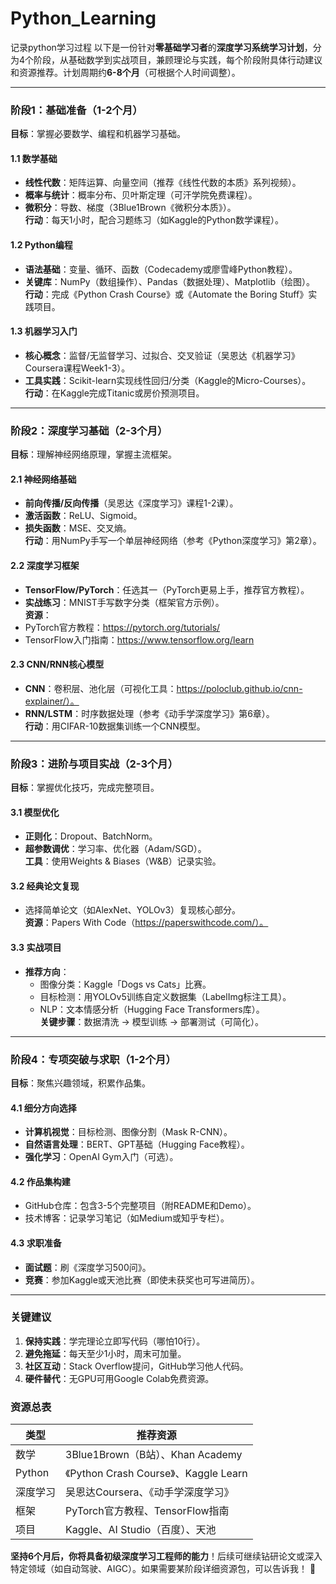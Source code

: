 # Python_Learning
记录python学习过程
以下是一份针对**零基础学习者**的**深度学习系统学习计划**，分为4个阶段，从基础数学到实战项目，兼顾理论与实践，每个阶段附具体行动建议和资源推荐。计划周期约**6-8个月**（可根据个人时间调整）。

---

### **阶段1：基础准备（1-2个月）**
**目标**：掌握必要数学、编程和机器学习基础。  
#### **1.1 数学基础**
- **线性代数**：矩阵运算、向量空间（推荐《线性代数的本质》系列视频）。  
- **概率与统计**：概率分布、贝叶斯定理（可汗学院免费课程）。  
- **微积分**：导数、梯度（3Blue1Brown《微积分本质》）。  
**行动**：每天1小时，配合习题练习（如Kaggle的Python数学课程）。

#### **1.2 Python编程**
- **语法基础**：变量、循环、函数（Codecademy或廖雪峰Python教程）。  
- **关键库**：NumPy（数组操作）、Pandas（数据处理）、Matplotlib（绘图）。  
**行动**：完成《Python Crash Course》或《Automate the Boring Stuff》实践项目。

#### **1.3 机器学习入门**
- **核心概念**：监督/无监督学习、过拟合、交叉验证（吴恩达《机器学习》Coursera课程Week1-3）。  
- **工具实践**：Scikit-learn实现线性回归/分类（Kaggle的Micro-Courses）。  
**行动**：在Kaggle完成Titanic或房价预测项目。

---

### **阶段2：深度学习基础（2-3个月）**
**目标**：理解神经网络原理，掌握主流框架。  
#### **2.1 神经网络基础**
- **前向传播/反向传播**（吴恩达《深度学习》课程1-2课）。  
- **激活函数**：ReLU、Sigmoid。  
- **损失函数**：MSE、交叉熵。  
**行动**：用NumPy手写一个单层神经网络（参考《Python深度学习》第2章）。

#### **2.2 深度学习框架**
- **TensorFlow/PyTorch**：任选其一（PyTorch更易上手，推荐官方教程）。  
- **实战练习**：MNIST手写数字分类（框架官方示例）。  
**资源**：  
- PyTorch官方教程：https://pytorch.org/tutorials/  
- TensorFlow入门指南：https://www.tensorflow.org/learn  

#### **2.3 CNN/RNN核心模型**
- **CNN**：卷积层、池化层（可视化工具：https://poloclub.github.io/cnn-explainer/）。  
- **RNN/LSTM**：时序数据处理（参考《动手学深度学习》第6章）。  
**行动**：用CIFAR-10数据集训练一个CNN模型。

---

### **阶段3：进阶与项目实战（2-3个月）**
**目标**：掌握优化技巧，完成完整项目。  
#### **3.1 模型优化**
- **正则化**：Dropout、BatchNorm。  
- **超参数调优**：学习率、优化器（Adam/SGD）。  
**工具**：使用Weights & Biases（W&B）记录实验。  

#### **3.2 经典论文复现**
- 选择简单论文（如AlexNet、YOLOv3）复现核心部分。  
**资源**：Papers With Code（https://paperswithcode.com/）。  

#### **3.3 实战项目**
- **推荐方向**：  
  - 图像分类：Kaggle「Dogs vs Cats」比赛。  
  - 目标检测：用YOLOv5训练自定义数据集（LabelImg标注工具）。  
  - NLP：文本情感分析（Hugging Face Transformers库）。  
**关键步骤**：数据清洗 → 模型训练 → 部署测试（可简化）。  

---

### **阶段4：专项突破与求职（1-2个月）**
**目标**：聚焦兴趣领域，积累作品集。  
#### **4.1 细分方向选择**
- **计算机视觉**：目标检测、图像分割（Mask R-CNN）。  
- **自然语言处理**：BERT、GPT基础（Hugging Face教程）。  
- **强化学习**：OpenAI Gym入门（可选）。  

#### **4.2 作品集构建**
- GitHub仓库：包含3-5个完整项目（附README和Demo）。  
- 技术博客：记录学习笔记（如Medium或知乎专栏）。  

#### **4.3 求职准备**
- **面试题**：刷《深度学习500问》。  
- **竞赛**：参加Kaggle或天池比赛（即使未获奖也可写进简历）。  

---

### **关键建议**
1. **保持实践**：学完理论立即写代码（哪怕10行）。  
2. **避免拖延**：每天至少1小时，周末可加量。  
3. **社区互动**：Stack Overflow提问，GitHub学习他人代码。  
4. **硬件替代**：无GPU可用Google Colab免费资源。  

### **资源总表**
| 类型 | 推荐资源 |
|------|----------|
| 数学 | 3Blue1Brown（B站）、Khan Academy |
| Python | 《Python Crash Course》、Kaggle Learn |
| 深度学习 | 吴恩达Coursera、《动手学深度学习》 |
| 框架 | PyTorch官方教程、TensorFlow指南 |
| 项目 | Kaggle、AI Studio（百度）、天池 |

**坚持6个月后，你将具备初级深度学习工程师的能力**！后续可继续钻研论文或深入特定领域（如自动驾驶、AIGC）。如果需要某阶段详细资源包，可以告诉我！ 🚀
